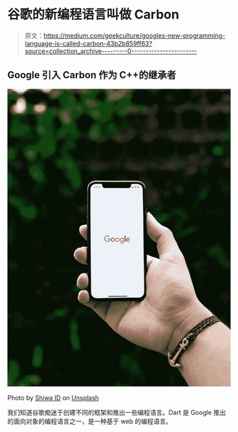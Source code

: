 # 谷歌的新编程语言叫做 Carbon

> 原文：<https://medium.com/geekculture/googles-new-programming-language-is-called-carbon-43b2b859ff63?source=collection_archive---------0----------------------->

## Google 引入 Carbon 作为 C++的继承者

![](img/8747e70b0065861b0159e46c614dc2ed.png)

Photo by [Shiwa ID](https://unsplash.com/@shiwa_id?utm_source=medium&utm_medium=referral) on [Unsplash](https://unsplash.com?utm_source=medium&utm_medium=referral)

我们知道谷歌痴迷于创建不同的框架和推出一些编程语言。Dart 是 Google 推出的面向对象的编程语言之一，是一种基于 web 的编程语言。